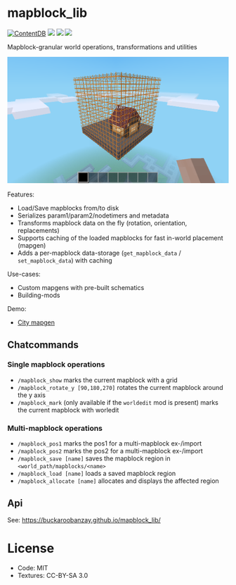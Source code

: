 
# mapblock_lib

[![ContentDB](https://content.minetest.net/packages/BuckarooBanzay/mapblock_lib/shields/downloads/)](https://content.minetest.net/packages/BuckarooBanzay/mapblock_lib/)
![](https://github.com/BuckarooBanzay/mapblock_lib/workflows/luacheck/badge.svg)
![](https://github.com/BuckarooBanzay/mapblock_lib/workflows/ldoc/badge.svg)
![](https://github.com/BuckarooBanzay/mapblock_lib/workflows/test/badge.svg)

Mapblock-granular world operations, transformations and utilities

<img src="./screenshot.png"/>

Features:

* Load/Save mapblocks from/to disk
* Serializes param1/param2/nodetimers and metadata
* Transforms mapblock data on the fly (rotation, orientation, replacements)
* Supports caching of the loaded mapblocks for fast in-world placement (mapgen)
* Adds a per-mapblock data-storage (`get_mapblock_data` / `set_mapblock_data`) with caching

Use-cases:

* Custom mapgens with pre-built schematics
* Building-mods

Demo:

* [City mapgen](https://github.com/BuckarooBanzay/citygen)

## Chatcommands

### Single mapblock operations

* `/mapblock_show` marks the current mapblock with a grid
* `/mapblock_rotate_y [90,180,270]` rotates the current mapblock around the y axis
* `/mapblock_mark` (only available if the `worldedit` mod is present) marks the current mapblock with worledit

### Multi-mapblock operations

* `/mapblock_pos1` marks the pos1 for a multi-mapblock ex-/import
* `/mapblock_pos2` marks the pos2 for a multi-mapblock ex-/import
* `/mapblock_save [name]` saves the mapblock region in `<world_path/mapblocks/<name>`
* `/mapblock_load [name]` loads a saved mapblock region
* `/mapblock_allocate [name]` allocates and displays the affected region

## Api

See: https://buckaroobanzay.github.io/mapblock_lib/

# License

* Code: MIT
* Textures: CC-BY-SA 3.0
